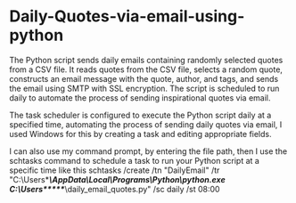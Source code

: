 # Daily-Quotes-via-email-using-python

The Python script sends daily emails containing randomly selected quotes from a CSV file. It reads quotes from the CSV file, selects a random quote, constructs an email message with the quote, author, and tags, and sends the email using SMTP with SSL encryption. The script is scheduled to run daily to automate the process of sending inspirational quotes via email.

The task scheduler is configured to execute the Python script daily at a specified time, automating the process of sending daily quotes via email, I used Windows for this by creating a task and editing appropriate fields.

I can also use my command prompt, by entering the file path, then I use the schtasks command to schedule a task to run your Python script at a specific time like this schtasks /create /tn "DailyEmail" /tr "C:\Users\******\AppData\Local\Programs\Python\python.exe C:\Users\*****\****\***\****\daily_email_quotes.py" /sc daily /st 08:00
